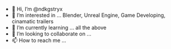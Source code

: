 - 👋 Hi, I’m @ndkgstryx
- 👀 I’m interested in ... Blender, Unreal Engine, Game Developing, cinamatic trailers
- 🌱 I’m currently learning ... all the above
- 💞️ I’m looking to collaborate on ...
- 📫 How to reach me ...

<!---
ndkgstryx/ndkgstryx is a ✨ special ✨ repository because its `README.md` (this file) appears on your GitHub profile.
You can click the Preview link to take a look at your changes.
--->
